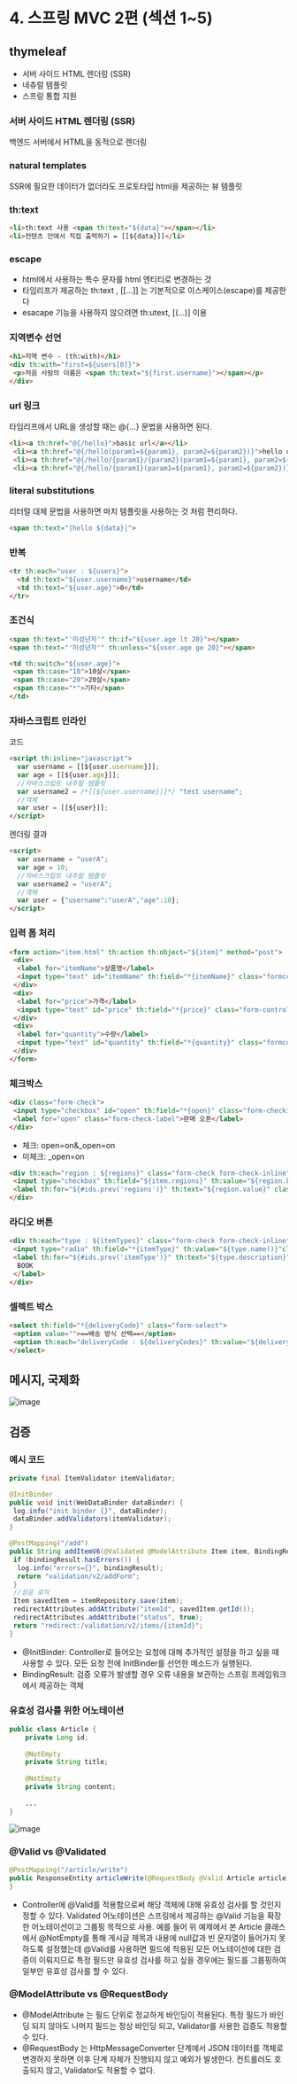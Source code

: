 # 4. 스프링 MVC 2편 (섹션 1~5)
## thymeleaf
- 서버 사이드 HTML 렌더링 (SSR)
- 네츄럴 템플릿
- 스프링 통합 지원

### 서버 사이드 HTML 렌더링 (SSR)
백엔드 서버에서 HTML을 동적으로 렌더링

### natural templates
SSR에 필요한 데이터가 없더라도 프로토타입 html을 제공하는 뷰 템플릿

### th:text
```html
<li>th:text 사용 <span th:text="${data}"></span></li>
<li>컨텐츠 안에서 직접 출력하기 = [[${data}]]</li>
```

### escape
- html에서 사용하는 특수 문자를 html 엔티티로 변경하는 것
- 타임리프가 제공하는 th:text , [[...]] 는 기본적으로 이스케이스(escape)를 제공한다
- esacape 기능을 사용하지 않으려면 th:utext, [(...)] 이용

### 지역변수 선언
```html
<h1>지역 변수 - (th:with)</h1>
<div th:with="first=${users[0]}">
 <p>처음 사람의 이름은 <span th:text="${first.username}"></span></p>
</div>
```

### url 링크
타임리프에서 URL을 생성할 때는 @{...} 문법을 사용하면 된다.
```html
<li><a th:href="@{/hello}">basic url</a></li>
 <li><a th:href="@{/hello(param1=${param1}, param2=${param2})}">hello query param</a></li>
 <li><a th:href="@{/hello/{param1}/{param2}(param1=${param1}, param2=${param2})}">path variable</a></li>
 <li><a th:href="@{/hello/{param1}(param1=${param1}, param2=${param2})}">path variable + query parameter</a></li>
```

### literal substitutions
리터럴 대체 문법을 사용하면 마치 템플릿을 사용하는 것 처럼 편리하다.
```html
<span th:text="|hello ${data}|">
```

### 반복
```html
<tr th:each="user : ${users}">
  <td th:text="${user.username}">username</td>
  <td th:text="${user.age}">0</td>
</tr>
 ```
 
 ### 조건식
 ```html
 <span th:text="'미성년자'" th:if="${user.age lt 20}"></span>
 <span th:text="'미성년자'" th:unless="${user.age ge 20}"></span>
 ```
 ```html
 <td th:switch="${user.age}">
  <span th:case="10">10살</span>
  <span th:case="20">20살</span>
  <span th:case="*">기타</span>
 </td>
 ```

### 자바스크립트 인라인
코드
```html
<script th:inline="javascript">
  var username = [[${user.username}]];
  var age = [[${user.age}]];
  //자바스크립트 내추럴 템플릿
  var username2 = /*[[${user.username}]]*/ "test username";
  //객체
  var user = [[${user}]];
</script>
```

렌더링 결과
```html
<script>
  var username = "userA";
  var age = 10;
  //자바스크립트 내추럴 템플릿
  var username2 = "userA";
  //객체
  var user = {"username":"userA","age":10};
</script>
```

### 입력 폼 처리
```html
<form action="item.html" th:action th:object="${item}" method="post">
 <div>
  <label for="itemName">상품명</label>
  <input type="text" id="itemName" th:field="*{itemName}" class="formcontrol" placeholder="이름을 입력하세요">
 </div>
 <div>
  <label for="price">가격</label>
  <input type="text" id="price" th:field="*{price}" class="form-control" placeholder="가격을 입력하세요">
 </div>
 <div>
  <label for="quantity">수량</label>
  <input type="text" id="quantity" th:field="*{quantity}" class="formcontrol" placeholder="수량을 입력하세요">
 </div>
</form>
```

### 체크박스
```html
<div class="form-check">
 <input type="checkbox" id="open" th:field="*{open}" class="form-checkinput">
 <label for="open" class="form-check-label">판매 오픈</label>
</div>
```
- 체크: open=on&_open=on
- 미체크: _open=on


```html
<div th:each="region : ${regions}" class="form-check form-check-inline">
 <input type="checkbox" th:field="${item.regions}" th:value="${region.key}" class="form-check-input">
 <label th:for="${#ids.prev('regions')}" th:text="${region.value}" class="form-check-label">서울</label>
</div>
```

### 라디오 버튼
```html
<div th:each="type : ${itemTypes}" class="form-check form-check-inline">
 <input type="radio" th:field="*{itemType}" th:value="${type.name()}"class="form-check-input">
 <label th:for="${#ids.prev('itemType')}" th:text="${type.description}" class="form-check-label">
  BOOK
 </label>
</div>
```

### 셀렉트 박스
```html
<select th:field="*{deliveryCode}" class="form-select">
 <option value="">==배송 방식 선택==</option>
 <option th:each="deliveryCode : ${deliveryCodes}" th:value="${deliveryCode.code}" th:text="${deliveryCode.displayName}">FAST</option>
</select>
```

## 메시지, 국제화
![image](https://user-images.githubusercontent.com/25169200/223452682-a3a90bdd-6c3c-4588-983f-ff10eee664e6.png)

## 검증
### 예시 코드
```java
private final ItemValidator itemValidator;

@InitBinder
public void init(WebDataBinder dataBinder) {
 log.info("init binder {}", dataBinder);
 dataBinder.addValidators(itemValidator);
}

@PostMapping("/add")
public String addItemV6(@Validated @ModelAttribute Item item, BindingResult bindingResult, RedirectAttributes redirectAttributes) {
 if (bindingResult.hasErrors()) {
  log.info("errors={}", bindingResult);
  return "validation/v2/addForm";
 }
 //성공 로직
 Item savedItem = itemRepository.save(item);
 redirectAttributes.addAttribute("itemId", savedItem.getId());
 redirectAttributes.addAttribute("status", true);
 return "redirect:/validation/v2/items/{itemId}";
}
```
- @InitBinder: Controller로 들어오는 요청에 대해 추가적인 설정을 하고 싶을 때 사용할 수 있다. 모든 요청 전에 InitBinder를 선언한 메소드가 실행된다.
- BindingResult: 검증 오류가 발생할 경우 오류 내용을 보관하는 스프링 프레임워크에서 제공하는 객체

### 유효성 검사를 위한 어노테이션
```java
public class Article {
    private Long id;
  
    @NotEmpty
    private String title;
    
    @NotEmpty
    private String content;
    
    ...
}
```

![image](https://user-images.githubusercontent.com/25169200/223458178-356d858f-37fc-4b97-88e1-34b32ce77350.png)

### @Valid vs @Validated
```java
@PostMapping("/article/write")
public ResponseEntity articleWrite(@RequestBody @Valid Article article) {
}
```
- Controller에 @Valid를 적용함으로써 해당 객체에 대해 유효성 검사를 할 것인지 정할 수 있다. Validated 어노테이션은 스프링에서 제공하는 @Valid 기능을 확장한 어노테이션이고 그룹핑 목적으로 사용. 예를 들어 위 예제에서 본 Article 클래스에서 @NotEmpty를 통해 게시글 제목과 내용에 null값과 빈 문자열이 들어가지 못하도록 설정했는데 @Valid를 사용하면 필드에 적용된 모든 어노테이션에 대한 검증이 이뤄지므로 특정 필드만 유효성 검사를 하고 싶을 경우에는 필드를 그룹핑하여 일부만 유효성 검사를 할 수 있다.

### @ModelAttribute vs @RequestBody
- @ModelAttribute 는 필드 단위로 정교하게 바인딩이 적용된다. 특정 필드가 바인딩 되지 않아도 나머지 필드는 정상 바인딩 되고, Validator를 사용한 검증도 적용할 수 있다.
- @RequestBody 는 HttpMessageConverter 단계에서 JSON 데이터를 객체로 변경하지 못하면 이후 단계 자체가 진행되지 않고 예외가 발생한다. 컨트롤러도 호출되지 않고, Validator도 적용할 수 없다.




